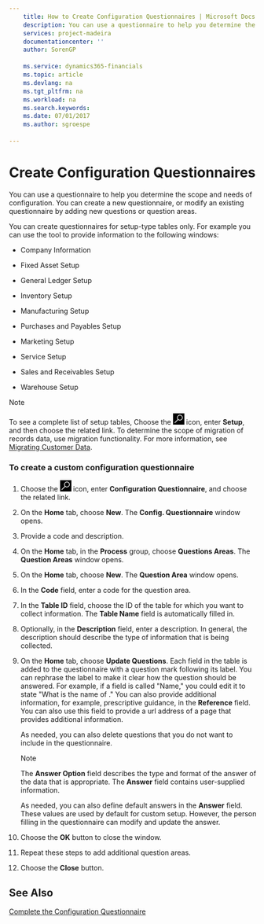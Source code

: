 ```yaml
---
    title: How to Create Configuration Questionnaires | Microsoft Docs
    description: You can use a questionnaire to help you determine the scope and needs of configuration. You can create a new questionnaire, or modify an existing questionnaire by adding new questions or question areas.
    services: project-madeira
    documentationcenter: ''
    author: SorenGP

    ms.service: dynamics365-financials
    ms.topic: article
    ms.devlang: na
    ms.tgt_pltfrm: na
    ms.workload: na
    ms.search.keywords:
    ms.date: 07/01/2017
    ms.author: sgroespe

---
```

# Create Configuration Questionnaires
You can use a questionnaire to help you determine the scope and needs of configuration. You can create a new questionnaire, or modify an existing questionnaire by adding new questions or question areas.  

 You can create questionnaires for setup-type tables only. For example you can use the tool to provide information to the following windows:  

-   Company Information  

-   Fixed Asset Setup  

-   General Ledger Setup  

-   Inventory Setup  

-   Manufacturing Setup  

-   Purchases and Payables Setup  

-   Marketing Setup  

-   Service Setup  

-   Sales and Receivables Setup  

-   Warehouse Setup  

> [!NOTE]  
>  To see a complete list of setup tables, Choose the ![Search for Page or Report](media/ui-search/search_small.png "Search for Page or Report icon") icon, enter **Setup**, and then choose the related link. To determine the scope of migration of records data, use migration functionality. For more information, see [Migrating Customer Data](admin-migrate-customer-data.md).  

### To create a custom configuration questionnaire  

1.  Choose the ![Search for Page or Report](media/ui-search/search_small.png "Search for Page or Report icon") icon, enter **Configuration Questionnaire**, and choose the related link.  

2.  On the **Home** tab, choose **New**. The **Config. Questionnaire** window opens.  

3.  Provide a code and description.  

4.  On the **Home** tab, in the **Process** group, choose **Questions Areas**. The **Question Areas** window opens.  

5.  On the **Home** tab, choose **New**. The **Question Area** window opens.  

6.  In the **Code** field, enter a code for the question area.  

7.  In the **Table ID** field, choose the ID of the table for which you want to collect information. The **Table Name** field is automatically filled in.  

8.  Optionally, in the **Description** field, enter a description. In general, the description should describe the type of information that is being collected.  

9. On the **Home** tab, choose **Update Questions**. Each field in the table is added to the questionnaire with a question mark following its label. You can rephrase the label to make it clear how the question should be answered. For example, if a field is called "Name," you could edit it to state "What is the name of <data being collected>." You can also provide additional information, for example, prescriptive guidance, in the **Reference** field. You can also use this field to provide a url address of a page that provides additional information.  

     As needed, you can also delete questions that you do not want to include in the questionnaire.  

    > [!NOTE]  
    >  The **Answer Option** field describes the type and format of the answer of the data that is appropriate. The **Answer** field contains user-supplied information.  
    >   
    >  As needed, you can also define default answers in the **Answer** field. These values are used by default for custom setup. However, the person filling in the questionnaire can modify and update the answer.  

10. Choose the **OK** button to close the window.  

11. Repeat these steps to add additional question areas.  

12. Choose the **Close** button.  

## See Also  
 [Complete the Configuration Questionnaire](admin-how-to-complete-the-configuration-questionnaire.md)
